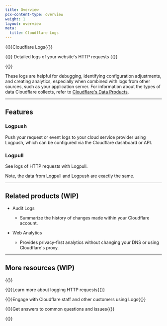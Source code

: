 ```yaml
---
title: Overview
pcx-content-type: overview
weight: 1
layout: overview
meta:
  title: Cloudflare Logs
---
```


{{<beta>}}Cloudflare Logs{{</beta>}}

{{<description>}}
Detailed logs of your website's HTTP requests
{{</description>}}

{{<plan type="enterprise">}}

These logs are helpful for debugging, identifying configuration adjustments, and creating analytics, especially when combined with logs from other sources, such as your application server. For information about the types of data Cloudflare collects, refer to [Cloudflare's Data Products](/fundamentals/data-products/).

---

## Features

### Logpush

Push your request or event logs to your cloud service provider using Logpush, which can be configured via the Cloudflare dashboard or API.

### Logpull

See logs of HTTP requests with Logpull.

Note, the data from Logpull and Logpush are exactly the same.

---

## Related products (WIP)

* Audit Logs

  * Summarize the history of changes made within your Cloudflare account.

* Web Analytics

  * Provides privacy-first analytics without changing your DNS or using Cloudflare's proxy.

---

## More resources (WIP)

{{<resource-group>}}

{{<resource header="Learning Center" href="https://www.cloudflare.com/learning/HTTP-requests" icon="">}}Learn more about logging HTTP requests{{</resource>}}

{{<resource header="Community Forum" href="https://community.cloudflare.com/tag/log" icon="">}}Engage with Cloudflare staff and other customers using Logs{{</resource>}}

{{<resource header="Help Center" href="https://support.cloudflare.com/" icon="">}}Get answers to common questions and issues{{</resource>}}

{{</resource-group>}}
